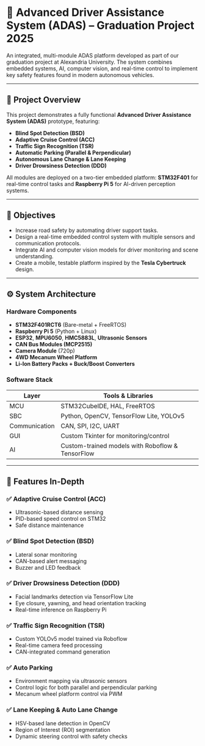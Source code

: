 # 🚗 Advanced Driver Assistance System (ADAS) – Graduation Project 2025

An integrated, multi-module ADAS platform developed as part of our graduation project at Alexandria University. The system combines embedded systems, AI, computer vision, and real-time control to implement key safety features found in modern autonomous vehicles.

---

## 📌 Project Overview

This project demonstrates a fully functional **Advanced Driver Assistance System (ADAS)** prototype, featuring:

- **Blind Spot Detection (BSD)**
- **Adaptive Cruise Control (ACC)**
- **Traffic Sign Recognition (TSR)**
- **Automatic Parking (Parallel & Perpendicular)**
- **Autonomous Lane Change & Lane Keeping**
- **Driver Drowsiness Detection (DDD)**

All modules are deployed on a two-tier embedded platform: **STM32F401** for real-time control tasks and **Raspberry Pi 5** for AI-driven perception systems.

---

## 🎯 Objectives

- Increase road safety by automating driver support tasks.
- Design a real-time embedded control system with multiple sensors and communication protocols.
- Integrate AI and computer vision models for driver monitoring and scene understanding.
- Create a mobile, testable platform inspired by the **Tesla Cybertruck** design.

---

## ⚙️ System Architecture

### Hardware Components
- **STM32F401RCT6** (Bare-metal + FreeRTOS)
- **Raspberry Pi 5** (Python + Linux)
- **ESP32**, **MPU6050**, **HMC5883L**, **Ultrasonic Sensors**
- **CAN Bus Modules (MCP2515)**
- **Camera Module** (720p)
- **4WD Mecanum Wheel Platform**
- **Li-Ion Battery Packs + Buck/Boost Converters**

### Software Stack
| Layer | Tools & Libraries |
|------|-------------------|
| MCU | STM32CubeIDE, HAL, FreeRTOS |
| SBC | Python, OpenCV, TensorFlow Lite, YOLOv5 |
| Communication | CAN, SPI, I2C, UART |
| GUI | Custom Tkinter for monitoring/control |
| AI | Custom-trained models with Roboflow & TensorFlow |

---

## 🧠 Features In-Depth

### ✅ Adaptive Cruise Control (ACC)
- Ultrasonic-based distance sensing
- PID-based speed control on STM32
- Safe distance maintenance

### ✅ Blind Spot Detection (BSD)
- Lateral sonar monitoring
- CAN-based alert messaging
- Buzzer and LED feedback

### ✅ Driver Drowsiness Detection (DDD)
- Facial landmarks detection via TensorFlow Lite
- Eye closure, yawning, and head orientation tracking
- Real-time inference on Raspberry Pi

### ✅ Traffic Sign Recognition (TSR)
- Custom YOLOv5 model trained via Roboflow
- Real-time camera feed processing
- CAN-integrated command generation

### ✅ Auto Parking
- Environment mapping via ultrasonic sensors
- Control logic for both parallel and perpendicular parking
- Mecanum wheel platform control via PWM

### ✅ Lane Keeping & Auto Lane Change
- HSV-based lane detection in OpenCV
- Region of Interest (ROI) segmentation
- Dynamic steering control with safety checks
